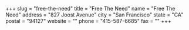 +++
slug = "free-the-need"
title = "Free The Need"
name = "Free The Need"
address = "827 Joost Avenue"
city = "San Francisco"
state = "CA"
postal = "94127"
website = ""
phone = "415-587-6685"
fax = ""
+++
